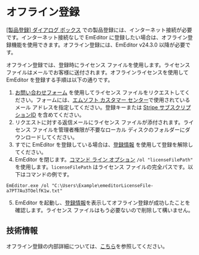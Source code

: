 # オフライン登録

[\[製品登録\] ダイアログ ボックス](../../dlg/regist/index) での製品登録には、インターネット接続が必要です。インターネット接続なしで EmEditor に登録したい場合は、オフライン登録機能を使用できます。オフライン登録には、EmEditor v24.3.0 以降が必要です。

オフライン登録では、登録時にライセンス ファイルを使用します。ライセンス ファイルはメールでお客様に送付されます。オフラインライセンスを使用して EmEditor を登録する手順は以下の通りです。

1. [お問い合わせフォーム](https://jp.emeditor.com/support/#contact) を使用してライセンス ファイルをリクエストしてください。フォームには、[エムソフト カスタマー センター](https://support.emeditor.com/)で使用されているメール アドレスを指定してください。登録キーまたは [Stripe サブスクリプションID](https://support.emeditor.com/ja/account/subscriptions) を含めてください。
2. リクエストに対する返信メールにライセンス ファイルが添付されます。ライセンス ファイルを管理者権限が不要なローカル ディスクのフォルダーにダウンロードしてください。
3. すでに EmEditor を登録している場合は、[登録情報](../../dlg/registration_info/index) を使用して登録を解除してください。
4. EmEditor を閉じます。[コマンド ライン オプション](https://www.emeditor.org/en/howto/file/file_commandline.html#options) `/ol "licenseFilePath"` を使用します。`licenseFilePath` はライセンス ファイルの完全パスです。以下はコマンドの例です。

```
EmEditor.exe /ol "C:\Users\Example\emeditorLicenseFile-a7PT7Au3TOelfK1w.txt"
```

5. EmEditor を起動し、[登録情報](../../dlg/registration_info/index)を表示してオフライン登録が成功したことを確認します。ライセンス ファイルはもう必要ないので削除して構いません。

## 技術情報

オフライン登録の内部詳細については、[こちら](https://www.emeditor.com/general/new-validation-syst)を参照してください。
